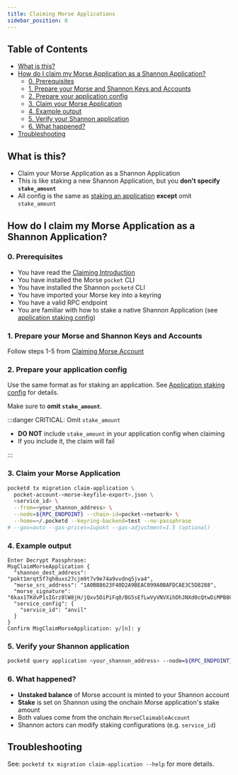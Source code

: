 ```yaml
---
title: Claiming Morse Applications
sidebar_position: 8
---
```


## Table of Contents <!-- omit in toc -->

- [What is this?](#what-is-this)
- [How do I claim my Morse Application as a Shannon Application?](#how-do-i-claim-my-morse-application-as-a-shannon-application)
  - [0. Prerequisites](#0-prerequisites)
  - [1. Prepare your Morse and Shannon Keys and Accounts](#1-prepare-your-morse-and-shannon-keys-and-accounts)
  - [2. Prepare your application config](#2-prepare-your-application-config)
  - [3. Claim your Morse Application](#3-claim-your-morse-application)
  - [4. Example output](#4-example-output)
  - [5. Verify your Shannon application](#5-verify-your-shannon-application)
  - [6. What happened?](#6-what-happened)
- [Troubleshooting](#troubleshooting)

## What is this?

- Claim your Morse Application as a Shannon Application
- This is like staking a new Shannon Application, but you **don't specify `stake_amount`**
- All config is the same as [staking an application](../../1_operate/3_configs/1_app_staking_config.md) **except** omit `stake_amount`

## How do I claim my Morse Application as a Shannon Application?

### 0. Prerequisites

- You have read the [Claiming Introduction](./5_claiming_introduction.md)
- You have installed the Morse `pocket` CLI
- You have installed the Shannon `pocketd` CLI
- You have imported your Morse key into a keyring
- You have a valid RPC endpoint
- You are familiar with how to stake a native Shannon Application (see [application staking config](../../1_operate/3_configs/1_app_staking_config.md))

### 1. Prepare your Morse and Shannon Keys and Accounts

Follow steps 1-5 from [Claiming Morse Account](./6_claiming_account.md)

### 2. Prepare your application config

Use the same format as for staking an application. See [Application staking config](../../1_operate/3_configs/1_app_staking_config.md) for details.

Make sure to **omit `stake_amount`**.

:::danger CRITICAL: Omit `stake_amount`

- **DO NOT** include `stake_amount` in your application config when claiming
- If you include it, the claim will fail

:::

### 3. Claim your Morse Application

```bash
pocketd tx migration claim-application \
  pocket-account-<morse-keyfile-export>.json \
  <service_id> \
  --from=<your_shannon_address> \
  --node=${RPC_ENDPOINT} --chain-id=pocket-<network> \
  --home=~/.pocketd --keyring-backend=test --no-passphrase
# --gas=auto --gas-prices=1upokt --gas-adjustment=1.5 (optional)
```

### 4. Example output

```shell
Enter Decrypt Passphrase:
MsgClaimMorseApplication {
  "shannon_dest_address": "pokt1mrqt5f7qh8uxs27cjm9t7v9e74a9vvdnq5jva4",
  "morse_src_address": "1A0BB8623F40D2A9BEAC099A0BAFDCAE3C5D8288",
  "morse_signature": "6kax1TKdvP1sIGrz8lW8jH/jQxv5OiPiFq0/BG5sEfLwVyVNVXihDhJNXd0cQtwDiMPB88PCkvWZOdY/WMY4Dg==",
  "service_config": {
    "service_id": "anvil"
  }
}
Confirm MsgClaimMorseApplication: y/[n]: y
```

### 5. Verify your Shannon application

```bash
pocketd query application <your_shannon_address> --node=${RPC_ENDPOINT}
```

### 6. What happened?

- **Unstaked balance** of Morse account is minted to your Shannon account
- **Stake** is set on Shannon using the onchain Morse application's stake amount
- Both values come from the onchain `MorseClaimableAccount`
- Shannon actors can modify staking configurations (e.g. `service_id`)

## Troubleshooting

See: `pocketd tx migration claim-application --help` for more details.
